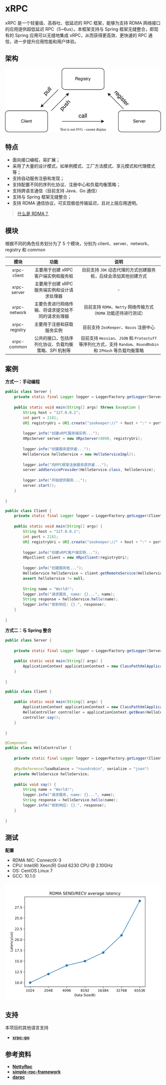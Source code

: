 # xRPC

xRPC 是一个轻量级、高吞吐、低延迟的 RPC 框架，能够为支持 RDMA 网络接口的应用提供超低延迟 RPC（5~6us）。本框架支持与 Spring 框架无缝整合，即现有的 Spring 应用可以无缝地集成 xRPC，从而获得更高效、更快速的 RPC 通信，进一步提升应用性能和用户体验。



## 架构

![registry](./img/registry.svg)



## 特点

- 面向接口编程，易扩展；
- 采用了大量的设计模式，如单例模式、工厂方法模式、享元模式和代理模式等；
- 支持自动服务注册和发现；
- 支持配置不同的序列化协议、注册中心和负载均衡策略；
- 支持跨语言通信（目前支持 Java、Go 通信）
- 支持与 Spring 框架无缝整合；
- 支持 RDMA 通信协议，可实现极低传输延迟，且对上层应用透明。

> [什么是 RDMA？](https://www.fibermall.com/blog/what-is-rdma.htm)



## 模块

根据不同的角色任务划分为了 5 个模块，分别为 client、server、network、registry 和 common

|     模块      |                         功能                         |                             说明                             |
| :-----------: | :--------------------------------------------------: | :----------------------------------------------------------: |
|  xrpc-client  |         主要用于创建 xRPC 客户端实例和服务桩         | 目前支持 `JDK` 动态代理的方式创建服务桩，后续会添加其他创建方式 |
|  xrpc-server  |     主要用于创建 xRPC 服务端实例和设计请求处理器     |                              -                               |
| xrpc-network  |  主要负责进行网络传输、将请求提交给不同的请求处理器  | 目前支持 `RDMA`、`Netty` 网络传输方式（`RDMA` 功能还待进行测试） |
| xrpc-registry |              主要用于注册和获取服务实例              |            目前支持 `ZooKeeper`、`Nacos` 注册中心            |
|  xrpc-common  | 公共的接口，包括序列化协议、负载均衡策略、SPI 机制等 | 目前支持 `Hessian`、`JSON` 和 `Protostuff` 等序列化方式，支持 `Random`、`RoundRobin` 和 `IPHash` 等负载均衡策略 |



## 案例

**方式一：手动编程**

```java
public class Server {
    private static final Logger logger = LoggerFactory.getLogger(Server.class);

    public static void main(String[] args) throws Exception {
        String host = "127.0.0.1";
        int port = 2181;
        URI registryUri = URI.create("zookeeper://" + host + ":" + port);

        logger.info("创建xRPC服务端实例...");
        XRpcServer server = new XRpcServer(8090, registryUri);

        logger.info("创建服务提供者...");
        HelloService helloService = new HelloServiceImpl();

        logger.info("向RPC框架注册服务提供者...");
        server.addServiceProvider(HelloService.class, helloService);

        logger.info("开始提供服务...");
        server.start();
    }

}
```

```java
public class Client {
    private static final Logger logger = LoggerFactory.getLogger(Client.class);

    public static void main(String[] args) {
        String host = "127.0.0.1";
        int port = 2181;
        URI registryUri = URI.create("zookeeper://" + host + ":" + port);

        logger.info("创建xRPC客户端实例...");
        XRpcClient client = new XRpcClient(registryUri);

        logger.info("创建服务桩...");
        HelloService helloService = client.getRemoteService(HelloService.class, SerializationType.JSON);
        assert helloService != null;

        String name = "World!";
        logger.info("请求服务, name: {}...", name);
        String response = helloService.hello(name);
        logger.info("收到响应: {}.", response);
    }

}
```

**方式二：与 Spring 整合**

```java
public class Server {

    private static final Logger logger = LoggerFactory.getLogger(Server.class);

    public static void main(String[] args) {
        ApplicationContext applicationContext = new ClassPathXmlApplicationContext("spring-server.xml");
    }

}
```

```java
public class Client {

    public static void main(String[] args) {
        ApplicationContext applicationContext = new ClassPathXmlApplicationContext("spring-client.xml");
        HelloController controller = applicationContext.getBean(HelloController.class);
        controller.say();
    }

}
```

```java
@Component
public class HelloController {

    private static final Logger logger = LoggerFactory.getLogger(Client.class);

    @RpcReference(loadbalance = "roundrobin", serialize = "json")
    private HelloService helloService;

    public void say() {
        String name = "World!";
        logger.info("请求服务, name: {}...", name);
        String response = helloService.hello(name);
        logger.info("收到响应: {}.", response);
    }

}
```



## 测试

**配置**

- RDMA NIC: ConnectX-3
- CPU: Intel(R) Xeon(R) Gold 6230 CPU @ 2.10GHz 
- OS: CentOS Linux 7
- GCC: 10.1.0

![rdma_rpc_latency](./img/rdma_rpc_latency.svg)



## 支持

本项目的其他语言支持

- **[xrpc-go](https://github.com/yj8023xx/xrpc-go)**



## 参考资料

- **[NettyRpc](https://github.com/luxiaoxun/NettyRpc)**
- **[simple-rpc-framework](https://github.com/liyue2008/simple-rpc-framework)**
- **[darpc](https://github.com/zrlio/darpc)**
